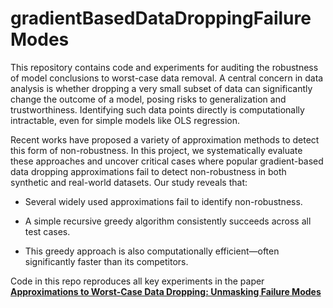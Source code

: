 # gradientBasedDataDroppingFailureModes

This repository contains code and experiments for auditing the robustness of model conclusions to worst-case data removal. A central concern in data analysis is whether dropping a very small subset of data can significantly change the outcome of a model, posing risks to generalization and trustworthiness. Identifying such data points directly is computationally intractable, even for simple models like OLS regression.

Recent works have proposed a variety of approximation methods to detect this form of non-robustness. In this project, we systematically evaluate these approaches and uncover critical cases where popular gradient-based data dropping approximations fail to detect non-robustness in both synthetic and real-world datasets. Our study reveals that:

- Several widely used approximations fail to identify non-robustness.

- A simple recursive greedy algorithm consistently succeeds across all test cases.

- This greedy approach is also computationally efficient—often significantly faster than its competitors.

Code in this repo reproduces all key experiments in the paper
**[Approximations to Worst-Case Data Dropping: Unmasking Failure Modes](https://arxiv.org/abs/2408.09008)**

